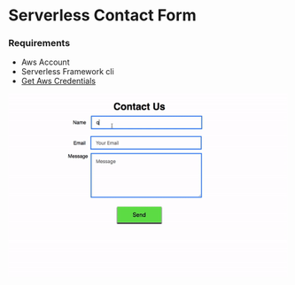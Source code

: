 # Serverless Contact Form

### Requirements
- Aws Account
- Serverless Framework cli
- [Get Aws Credentials](https://www.youtube.com/watch?v=tgb_MRVylWw)



![serverless contact form](https://raw.githubusercontent.com/saigowthamr/Serverless-Contact-us-form/master/screenshots/example.gif)
